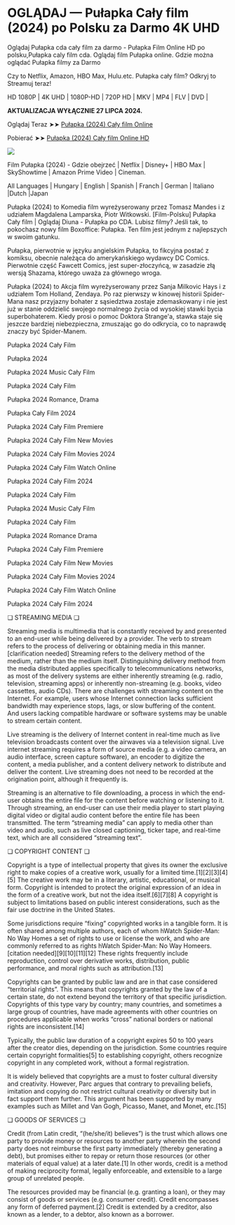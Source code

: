 # OGLĄDAJ — Pułapka Cały film (2024) po Polsku za Darmo 4K UHD

Oglądaj Pułapka cda cały film za darmo - Pułapka Film Online HD po polsku,Pułapka caly film cda. Oglądaj film Pułapka online. Gdzie można oglądać Pułapka filmy za Darmo

Czy to Netflix, Amazon, HBO Max, Hulu.etc. Pułapka cały film? Odkryj to Streamuj teraz!

HD 1080P | 4K UHD | 1080P-HD | 720P HD | MKV | MP4 | FLV | DVD |

**AKTUALIZACJA WYŁĄCZNIE 27 LIPCA 2024.**

Oglądaj Teraz ➤➤ [Pułapka (2024) Cały film Online](https://weflix.cloud/movie/1032823/trap.html?github)

Pobierać ➤➤ [Pułapka (2024) Cały film Online HD](https://weflix.cloud/movie/1032823/trap.html?github)

<p dir="auto"><a href="https://weflix.cloud/movie/1032823/trap.html?github" rel="nofollow"><img src="https://camo.githubusercontent.com/917e6ed5c302499242165dcc02bdbce85c075fd21b35918eb9c0b771855261b8/68747470733a2f2f7374617469632e7769787374617469632e636f6d2f6d656469612f6232343966395f61646163386637306662336634356238383639313639366337376465313866337e6d76322e676966" style="max-width: 100%;"></a>
<span>
<a href="https://weflix.cloud/movie/1032823/trap.html?github" rel="nofollow">
</a></span></p>

Film Pułapka (2024) - Gdzie obejrzeć | Netflix | Disney+ | HBO Max | SkyShowtime | Amazon Prime Video | Cineman.

All Languages | Hungary | English | Spanish | Franch | German | Italiano |Dutch |Japan

Pułapka (2024) to Komedia film wyreżyserowany przez Tomasz Mandes i z udziałem Magdalena Lamparska, Piotr Witkowski. [Film-Polsku] Pułapka Cały film | Oglądaj Diuna - Pułapka po CDA. Lubisz filmy? Jeśli tak, to pokochasz nowy film Boxoffice: Pułapka. Ten film jest jednym z najlepszych w swoim gatunku.

Pułapka, pierwotnie w języku angielskim Pułapka, to fikcyjna postać z komiksu, obecnie należąca do amerykańskiego wydawcy DC Comics. Pierwotnie część Fawcett Comics, jest super-złoczyńcą, w zasadzie złą wersją Shazama, którego uważa za głównego wroga.

Pułapka (2024) to Akcja film wyreżyserowany przez Sanja Milkovic Hays i z udziałem Tom Holland, Zendaya. Po raz pierwszy w kinowej historii Spider-Mana nasz przyjazny bohater z sąsiedztwa zostaje zdemaskowany i nie jest już w stanie oddzielić swojego normalnego życia od wysokiej stawki bycia superbohaterem. Kiedy prosi o pomoc Doktora Strange'a, stawka staje się jeszcze bardziej niebezpieczna, zmuszając go do odkrycia, co to naprawdę znaczy być Spider-Manem.

Pułapka 2024 Cały Film

Pułapka 2024

Pułapka 2024 Music Cały Film

Pułapka 2024 Cały Film

Pułapka 2024 Romance, Drama

Pułapka Cały Film 2024

Pułapka 2024 Cały Film Premiere

Pułapka 2024 Cały Film New Movies

Pułapka 2024 Cały Film Movies 2024

Pułapka 2024 Cały Film Watch Online

Pułapka 2024 Cały Film 2024

Pułapka 2024 Cały Film

Pułapka 2024 Music Cały Film

Pułapka 2024 Cały Film

Pułapka 2024 Romance Drama

Pułapka 2024 Cały Film Premiere

Pułapka 2024 Cały Film New Movies

Pułapka 2024 Cały Film Movies 2024

Pułapka 2024 Cały Film Watch Online

Pułapka 2024 Cały Film 2024

❏ STREAMING MEDIA ❏

Streaming media is multimedia that is constantly received by and presented to an end-user while being delivered by a provider. The verb to stream refers to the process of delivering or obtaining media in this manner.[clarification needed] Streaming refers to the delivery method of the medium, rather than the medium itself. Distinguishing delivery method from the media distributed applies specifically to telecommunications networks, as most of the delivery systems are either inherently streaming (e.g. radio, television, streaming apps) or inherently non-streaming (e.g. books, video cassettes, audio CDs). There are challenges with streaming content on the Internet. For example, users whose Internet connection lacks sufficient bandwidth may experience stops, lags, or slow buffering of the content. And users lacking compatible hardware or software systems may be unable to stream certain content.

Live streaming is the delivery of Internet content in real-time much as live television broadcasts content over the airwaves via a television signal. Live internet streaming requires a form of source media (e.g. a video camera, an audio interface, screen capture software), an encoder to digitize the content, a media publisher, and a content delivery network to distribute and deliver the content. Live streaming does not need to be recorded at the origination point, although it frequently is.

Streaming is an alternative to file downloading, a process in which the end-user obtains the entire file for the content before watching or listening to it. Through streaming, an end-user can use their media player to start playing digital video or digital audio content before the entire file has been transmitted. The term “streaming media” can apply to media other than video and audio, such as live closed captioning, ticker tape, and real-time text, which are all considered “streaming text”.

❏ COPYRIGHT CONTENT ❏

Copyright is a type of intellectual property that gives its owner the exclusive right to make copies of a creative work, usually for a limited time.[1][2][3][4][5] The creative work may be in a literary, artistic, educational, or musical form. Copyright is intended to protect the original expression of an idea in the form of a creative work, but not the idea itself.[6][7][8] A copyright is subject to limitations based on public interest considerations, such as the fair use doctrine in the United States.

Some jurisdictions require “fixing” copyrighted works in a tangible form. It is often shared among multiple authors, each of whom hWatch Spider-Man: No Way Homes a set of rights to use or license the work, and who are commonly referred to as rights hWatch Spider-Man: No Way Homeers.[citation needed][9][10][11][12] These rights frequently include reproduction, control over derivative works, distribution, public performance, and moral rights such as attribution.[13]

Copyrights can be granted by public law and are in that case considered “territorial rights”. This means that copyrights granted by the law of a certain state, do not extend beyond the territory of that specific jurisdiction. Copyrights of this type vary by country; many countries, and sometimes a large group of countries, have made agreements with other countries on procedures applicable when works “cross” national borders or national rights are inconsistent.[14]

Typically, the public law duration of a copyright expires 50 to 100 years after the creator dies, depending on the jurisdiction. Some countries require certain copyright formalities[5] to establishing copyright, others recognize copyright in any completed work, without a formal registration.

It is widely believed that copyrights are a must to foster cultural diversity and creativity. However, Parc argues that contrary to prevailing beliefs, imitation and copying do not restrict cultural creativity or diversity but in fact support them further. This argument has been supported by many examples such as Millet and Van Gogh, Picasso, Manet, and Monet, etc.[15]

❏ GOODS OF SERVICES ❏

Credit (from Latin credit, “(he/she/it) believes”) is the trust which allows one party to provide money or resources to another party wherein the second party does not reimburse the first party immediately (thereby generating a debt), but promises either to repay or return those resources (or other materials of equal value) at a later date.[1] In other words, credit is a method of making reciprocity formal, legally enforceable, and extensible to a large group of unrelated people.

The resources provided may be financial (e.g. granting a loan), or they may consist of goods or services (e.g. consumer credit). Credit encompasses any form of deferred payment.[2] Credit is extended by a creditor, also known as a lender, to a debtor, also known as a borrower.
